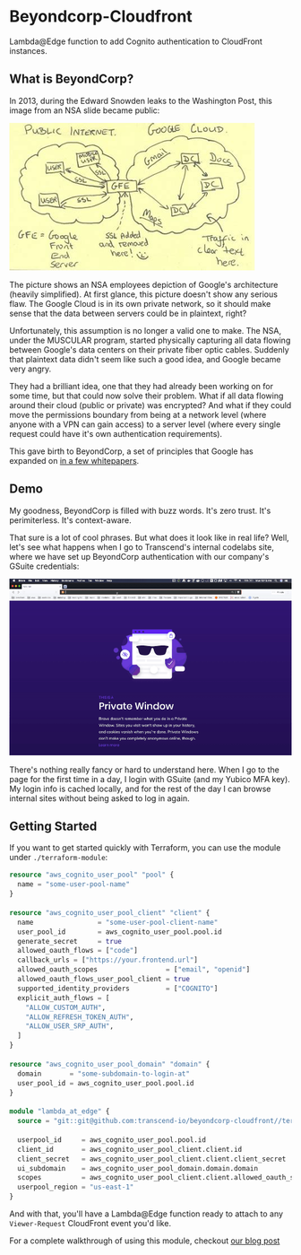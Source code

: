 # Beyondcorp-Cloudfront

Lambda@Edge function to add Cognito authentication to CloudFront instances.

## What is BeyondCorp?

In 2013, during the Edward Snowden leaks to the Washington Post, this image from an NSA slide became public:

![MUSCULAR NSA program](./images/nsa_google.jpeg)

The picture shows an NSA employees depiction of Google's architecture (heavily simplified). At first glance, this picture doesn't show any serious flaw. The Google Cloud is in its own private network, so it should make sense that the data between servers could be in plaintext, right?

Unfortunately, this assumption is no longer a valid one to make. The NSA, under the MUSCULAR program, started physically capturing all data flowing between Google's data centers on their private fiber optic cables. Suddenly that plaintext data didn't seem like such a good idea, and Google became very angry.

They had a brilliant idea, one that they had already been working on for some time, but that could now solve their problem. What if all data flowing around their cloud (public or private) was encrypted? And what if they could move the permissions boundary from being at a network level (where anyone with a VPN can gain access) to a server level (where every single request could have it's own authentication requirements).

This gave birth to BeyondCorp, a set of principles that Google has expanded on [in a few whitepapers](beyondcorp.com).

## Demo

My goodness, BeyondCorp is filled with buzz words. It's zero trust. It's perimiterless. It's context-aware.

That sure is a lot of cool phrases. But what does it look like in real life? Well, let's see what happens when I go to Transcend's internal codelabs site, where we have set up BeyondCorp authentication with our company's GSuite credentials:

![Demo of login](./images/cognito_demo.gif)

There's nothing really fancy or hard to understand here. When I go to the page for the first time in a day, I login with GSuite (and my Yubico MFA key). My login info is cached locally, and for the rest of the day I can browse internal sites without being asked to log in again.

## Getting Started

If you want to get started quickly with Terraform, you can use the module under `./terraform-module`:

```terraform
resource "aws_cognito_user_pool" "pool" {
  name = "some-user-pool-name"
}

resource "aws_cognito_user_pool_client" "client" {
  name                = "some-user-pool-client-name"
  user_pool_id        = aws_cognito_user_pool.pool.id
  generate_secret     = true
  allowed_oauth_flows = ["code"]
  callback_urls = ["https://your.frontend.url"]
  allowed_oauth_scopes                 = ["email", "openid"]
  allowed_oauth_flows_user_pool_client = true
  supported_identity_providers         = ["COGNITO"]
  explicit_auth_flows = [
    "ALLOW_CUSTOM_AUTH",
    "ALLOW_REFRESH_TOKEN_AUTH",
    "ALLOW_USER_SRP_AUTH",
  ]
}

resource "aws_cognito_user_pool_domain" "domain" {
  domain       = "some-subdomain-to-login-at"
  user_pool_id = aws_cognito_user_pool.pool.id
}

module "lambda_at_edge" {
  source = "git::git@github.com:transcend-io/beyondcorp-cloudfront//terraform-module?ref=0.0.3"

  userpool_id     = aws_cognito_user_pool.pool.id
  client_id       = aws_cognito_user_pool_client.client.id
  client_secret   = aws_cognito_user_pool_client.client.client_secret
  ui_subdomain    = aws_cognito_user_pool_domain.domain.domain
  scopes          = aws_cognito_user_pool_client.client.allowed_oauth_scopes
  userpool_region = "us-east-1"
}
```

And with that, you'll have a Lambda@Edge function ready to attach to any `Viewer-Request` CloudFront event you'd like.

For a complete walkthrough of using this module, checkout [our blog post](https://codelabs.transcend.io/codelabs/aws-beyondcorp/index.html)